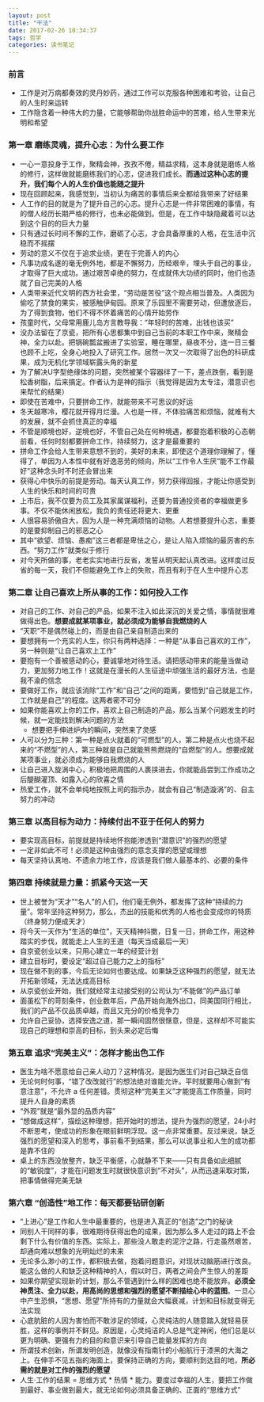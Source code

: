 ```yaml
---
layout: post
title: "干法"
date: 2017-02-26 10:34:37
tags: 哲学
categories: 读书笔记
---
```


### 前言

- 工作是对万病都奏效的灵丹妙药，通过工作可以克服各种困难和考验，让自己的人生时来运转
- 工作隐含着一种伟大的力量，它能够帮助你战胜命运中的苦难，给人生带来光明和希望

### 第一章 磨练灵魂，提升心志：为什么要工作

- 一心一意投身于工作，聚精会神，孜孜不倦，精益求精，这本身就是磨练人格的修行，这样做就能磨练我们的心志，促进我们成长。**而通过这种心志的提升，我们每个人的人生价值也能随之提升**
- 现在回顾起来，我感觉到，当初认为痛苦的事情后来全都给我带来了好结果
- 人工作的目的就是为了提升自己的心志。提升心志是一件非常困难的事情，有的僧人经历长期严格的修行，也未必能做到。但是，在工作中缺隐藏着可以达到这个目的的巨大力量
- 只有通过长时间不懈的工作，磨砺了心志，才会具备厚重的人格，在生活中沉稳而不摇摆
- 劳动的意义不仅在于追求业绩，更在于完善人的内心
- 凡事功成名遂的毫无例外地，都是不懈努力，历经艰辛，埋头于自己的事业，才取得了巨大成功。通过艰苦卓绝的努力，在成就伟大功绩的同时，他们也造就了自己完美的人格
- 人类带来近代文明的西方社会里，“劳动是苦役”这个观点相当普及。人类因为偷吃了禁食的果实，被感触伊甸园。原来了乐园里不需要劳动，但遭放逐后，为了得到食物，他们不得不怀着痛苦的心情开始劳作
- 孩童时代，父母常用鹿儿岛方言教导我：“年轻时的苦难，出钱也该买”
- 没办法留在了京瓷，把所有心思都集中到自己当前的本职工作中来，聚精会神，全力以赴。把锅碗瓢盆搬进了实验室，睡在哪里，昼夜不分，连一日三餐也顾不上吃，全身心地投入了研究工作。居然一次又一次取得了出色的科研成果，成为无机化学领域崭露头角的新星
- 为了解决U字型绝缘体的问题，突然被某个容器绊了一下，差点跌倒，看到是松香树脂，后来搞定。作者认为是神的指示（我觉得是因为太专注，潜意识也来帮忙的结果）
- 即使在苦难中，只要拼命工作，就能带来不可思议的好运
- 冬天越寒冷，樱花就开得月烂漫。人也是一样，不体验痛苦和烦恼，就难有大的发展，就不会抓住真正的幸福
- 不管是顺境也好，逆境也好，不管自己处在何种境遇，都要抱着积极的心态朝前看，任何时刻都要拼命工作，持续努力，这才是最重要的
- 拼命工作会给人生带来意想不到的，美好的未来，即使这个道理你理解了，懂得了，单因为人本性中就有好逸恶劳的倾向，所以“工作令人生厌“能不工作最好”这种念头时不时还会冒出来
- 获得心中快乐的前提是劳动。每天认真工作，努力获得回报，才能让你感受到人生的快乐和时间的可贵
- 上市后，我不仅要为员工及其家属谋福利，还要为普通投资者的幸福做更多事。不仅不能休闲放松，我负的责任还将更大、更重
- 人很容易骄傲自大，因为人是一种充满烦恼的动物。人若想要提升心志，重要的是要抑制自己的邪恶之心
- 其中“欲望、烦恼、愚痴”这三者都是卑怯之心，是让人陷入烦恼的最厉害的东西。“努力工作”就类似于修行
- 对今天所做的事，老老实实地进行反省，发誓从明天起认真改进。这样度过反省的每一天，我们不但能避免工作上的失败，而且有利于在人生中提升心志

### 第二章 让自己喜欢上所从事的工作：如何投入工作

- 对自己的工作、对自己的产品，如果不注入如此深沉的关爱之情，事情就很难做得出色。**想要成就某项事业，就必须成为能够自我燃烧的人**
- “天职”不是偶然碰上的，而是由自己亲自制造出来的
- 要想拥有一个充实的人生，你只有两种选择：一种是“从事自己喜欢的工作”，另一种则是“让自己喜欢上工作”
- 要抱有一个善被感动的心，要诚挚地对待生活。请把感动带来的能量当做动力，更加努力地工作！这就是在漫长的人生征途中顽强生活的最好方法，也是我不渝的信念
- 要做好工作，就应该消除“工作”和“自己”之间的距离，要悟到“自己就是工作，工作就是自己”的程度。这两者密不可分
- 如果你能喜欢上你的工作，喜欢上自己制造的产品，那么当某个问题发生的时候，就一定能找到解决问题的方法
    + 想要把手伸进炉内的瞬间，突然来了灵感
- 人可以分为三种：第一种是点火就着的“可燃型”的人，第二种是点火也烧不起来的“不燃型”的人，第三种就是自己就能熊熊燃烧的“自燃型”的人。想要成就某项事业，就必须成为能够自我燃烧的人
- 让自己进入旋涡中心，积极地把周围的人裹挟进去，你就能品尝到工作成功之后醍醐灌顶、如露入心的欣喜之情
- 热爱工作，就不会单纯地按照上司的指示办，就会有自己“制造漩涡”的、自主努力的冲动

### 第三章 以高目标为动力：持续付出不亚于任何人的努力

- 要实现高目标，前提就是持续地怀抱能渗透到“潜意识”的强烈的愿望
- 一定非如此不可！必须是这种由强烈的意念支撑的愿望或理想
- 每天坚持认真地、不遗余力地工作，应该是我们做人最基本的、必要的条件

### 第四章 持续就是力量：抓紧今天这一天

- 世上被誉为“天才”“名人”的人们，他们毫无例外，都发挥了这种“持续的力量”。常年坚持这种努力，那么，杰出的技能和优秀的人格也会变成你的特质（终身努力便成天才）
- 将今天一天作为“生活的单位”，天天精神抖擞，日复一日，拼命工作，用这种踏实的步伐，就能走上人生的王道（每天当成最后一天）
- 自京瓷创业以来，只用心建立一年的经营计划
- 建立目标时，要设定“超过自己能力之上的指标”
- 现在做不到的事，今后无论如何也要达成。如果缺乏这种强烈的愿望，就无法开拓新领域，无法达成高目标
- 从京瓷创业开始，我们就经常主动接受别的公司认为“不能做”的产品订单
- 面虽松下的苛刻条件，创业数年后，产品开始向海外出口，同美国同行相比，我们的产品不仅品质卓越，而且又充分的价格竞争力
- 允许自己妥协，选择安逸之道，那一瞬间固然很惬意，但是，这样却不可能实现自己的理想和崇高的目标，到头来必定后悔

### 第五章 追求“完美主义”：怎样才能出色工作

- 医生为啥不愿意给自己亲人动刀？这种情况，是因为医生们对自己缺乏自信
- 无论何时何事，“错了改改就行”的想法绝对谁能允许。平时就要用心做到“有意注意”，不允许 a 任何差错。贯彻这种“完美主义”才能提高工作质量，同时提升人自身的素质
- “外观”就是“最外显的品质内容”
- “想做成这样”，描绘这种理想，把开始时的想法，提升为强烈的愿望，24小时不断思考，使成功的形象在眼前鲜明浮现。这一点非常重要。反过来说，缺乏强烈的愿望和深入的思考，事前看不到结果，那么可以说事业和人生的成功都是靠不住的
- 桌上的东西没放整齐，缺乏平衡感，心就静不下来——只有具备如此细腻的“敏锐度”，才能在问题发生时就很快意识到“不对头”，从而迅速采取对策，把事情做得完美无缺

### 第六章 “创造性”地工作：每天都要钻研创新

- “上进心”是工作和人生中最重要的，也是进入真正的“创造”之门的秘诀
- 同别人干同样的事，很难期待获得出色的成果，因为那么多人走过的路上不会剩下什么有价值的东西。实际上，那些没人敢走的泥泞之路，行走虽然艰苦，却通向难以想象的光明灿烂的未来
- 无论多么渺小的工作，都积极去做，抱着问题意识，对现状动脑筋进行改良。能这么做的人和缺乏这种精神的人，假以时日，两者之间会产生惊人的差距
- 如果你期望实现新的计划，那么不管遇到什么样的困难也绝不能放弃。**必须全神贯注、全力以赴，用高尚的思想和强烈的愿望不断描绘心中的蓝图**。一旦心中产生恐惧，“思想、愿望”所持有的力量就会大幅衰减，计划和目标就变得无法实现
- 心底肮脏的人因为害怕而不敢涉足的领域，心灵纯洁的人随意踏入就轻易获胜，这样的事例并不鲜见。原因是，心灵纯洁的人总是气定神闲，他们总是以更为明确、更强有力的目的和意识来引导自己能量发挥的方向
- 所谓技术创新，所谓发明创造，就像没有指南针的小船航行于漆黑的大海之上。在伸手不见五指的海面上，要保持正确的方向，要顺利到达目的地，**所必需的就是对工作的强烈的愿望**
- 人生·工作的结果 = 思维方式 * 热情 * 能力。要度过幸福的人生，要把工作做到最好、事业做到最大，就无论如何必须具备正确的、正面的“思维方式”

